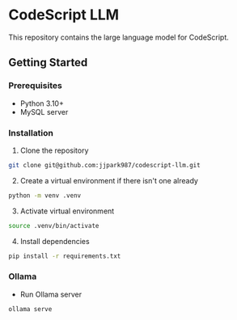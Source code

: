 # CodeScript LLM

This repository contains the large language model for CodeScript.

## Getting Started

### Prerequisites

- Python 3.10+
- MySQL server

### Installation

1. Clone the repository

```zsh
git clone git@github.com:jjpark987/codescript-llm.git
```

2. Create a virtual environment if there isn't one already

```zsh
python -m venv .venv
```

3. Activate virtual environment

```zsh
source .venv/bin/activate
```

4. Install dependencies

```zsh
pip install -r requirements.txt
```

### Ollama

- Run Ollama server

```zsh
ollama serve
```

<!-- 5. Run API server

```zsh
uvicorn app.api.main:app --host 0.0.0.0 --port 80
```

The API should now be running at http://0.0.0.0:80. -->

<!-- ## Alebmic Version Control

This project uses Alembic for managing database migrations and version control. Whenever there are updates to the database models, we must create and apply a migration to ensure that the database schema remains in sync with the application’s data structures.

1. Create migration

```zsh
alembic revision --autogenerate -m "Migration message"
```

2. Migrate

```zsh
alembic upgrade head
``` -->

<!-- ## Seeding Database

To seed the database with:
- 3 categories (data manipulations, combinatorics, optimizations)
- subcategories for each category

- Make sure MySQL database server is up and migrated with the latest migration

- Seed database

```zsh
python -m app.database.seed
``` -->

<!-- ## Docker

### Commands

- Build image and create container in the foreground

```zsh
docker compose up --build
```

- List all containers

```zsh
docker ps -a
```

- Prune all stopped containers

```zsh
docker container prune -f
``` -->
